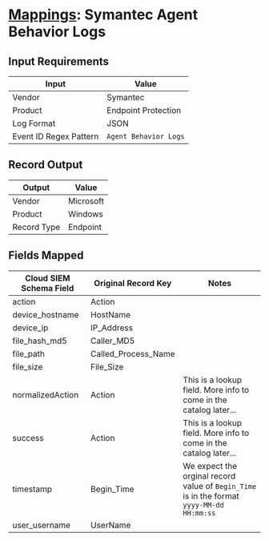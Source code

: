 # [Mappings](README.md): Symantec Agent Behavior Logs

## Input Requirements

|Input|Value|
|-----|-----|
|Vendor|Symantec|
|Product|Endpoint Protection|
|Log Format|JSON|
|Event ID Regex Pattern|`Agent Behavior Logs`|

## Record Output

|Output|Value|
|------|-----|
|Vendor|Microsoft|
|Product|Windows|
|Record Type|Endpoint|

## Fields Mapped

|Cloud SIEM Schema Field|Original Record Key|Notes|
|-----------------------|-------------------|-----|
|action|Action||
|device_hostname|HostName||
|device_ip|IP_Address||
|file_hash_md5|Caller_MD5||
|file_path|Called_Process_Name||
|file_size|File_Size||
|normalizedAction|Action|This is a lookup field. More info to come in the catalog later...|
|success|Action|This is a lookup field. More info to come in the catalog later...|
|timestamp|Begin_Time|We expect the orginal record value of `Begin_Time` is in the format `yyyy-MM-dd HH:mm:ss`|
|user_username|UserName||

